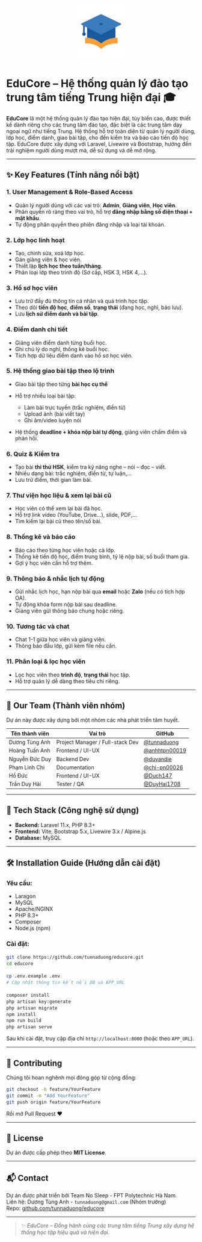 <p align="center">
    <img src="https://raw.githubusercontent.com/tunnaduong/educore/refs/heads/main/public/educore-logo.png" width="150">
</p>

# EduCore – Hệ thống quản lý đào tạo trung tâm tiếng Trung hiện đại 🎓

**EduCore** là một hệ thống quản lý đào tạo hiện đại, tùy biến cao, được thiết kế dành riêng cho các trung tâm đào tạo, đặc biệt là các trung tâm dạy ngoại ngữ như tiếng Trung. Hệ thống hỗ trợ toàn diện từ quản lý người dùng, lớp học, điểm danh, giao bài tập, cho đến kiểm tra và báo cáo tiến độ học tập. EduCore được xây dựng với Laravel, Livewire và Bootstrap, hướng đến trải nghiệm người dùng mượt mà, dễ sử dụng và dễ mở rộng.

---

## ✨ Key Features (Tính năng nổi bật)

### 1. **User Management & Role-Based Access**

-   Quản lý người dùng với các vai trò: **Admin**, **Giảng viên**, **Học viên**.
-   Phân quyền rõ ràng theo vai trò, hỗ trợ **đăng nhập bằng số điện thoại + mật khẩu**.
-   Tự động phân quyền theo phiên đăng nhập và loại tài khoản.

### 2. **Lớp học linh hoạt**

-   Tạo, chỉnh sửa, xoá lớp học.
-   Gán giảng viên & học viên.
-   Thiết lập **lịch học theo tuần/tháng**.
-   Phân loại lớp theo trình độ (Sơ cấp, HSK 3, HSK 4,...).

### 3. **Hồ sơ học viên**

-   Lưu trữ đầy đủ thông tin cá nhân và quá trình học tập.
-   Theo dõi **tiến độ học**, **điểm số**, **trạng thái** (đang học, nghỉ, bảo lưu).
-   Lưu **lịch sử điểm danh và bài tập**.

### 4. **Điểm danh chi tiết**

-   Giảng viên điểm danh từng buổi học.
-   Ghi chú lý do nghỉ, thống kê buổi học.
-   Tích hợp dữ liệu điểm danh vào hồ sơ học viên.

### 5. **Hệ thống giao bài tập theo lộ trình**

-   Giao bài tập theo từng **bài học cụ thể**
-   Hỗ trợ nhiều loại bài tập:

    -   Làm bài trực tuyến (trắc nghiệm, điền từ)
    -   Upload ảnh (bài viết tay)
    -   Ghi âm/video luyện nói

-   Hệ thống **deadline + khóa nộp bài tự động**, giảng viên chấm điểm và phản hồi.

### 6. **Quiz & Kiểm tra**

-   Tạo bài **thi thử HSK**, kiểm tra kỹ năng nghe – nói – đọc – viết.
-   Nhiều dạng bài: trắc nghiệm, điền từ, tự luận,...
-   Lưu trữ điểm, thời gian làm bài.

### 7. **Thư viện học liệu & xem lại bài cũ**

-   Học viên có thể xem lại bài đã học.
-   Hỗ trợ link video (YouTube, Drive...), slide, PDF,...
-   Tìm kiếm lại bài cũ theo tên/số bài.

### 8. **Thống kê và báo cáo**

-   Báo cáo theo từng học viên hoặc cả lớp.
-   Thống kê tiến độ học, điểm trung bình, tỷ lệ nộp bài, số buổi tham gia.
-   Gợi ý học viên cần hỗ trợ thêm.

### 9. **Thông báo & nhắc lịch tự động**

-   Gửi nhắc lịch học, hạn nộp bài qua **email** hoặc **Zalo** (nếu có tích hợp OA).
-   Tự động khóa form nộp bài sau deadline.
-   Giảng viên gửi thông báo chung hoặc riêng.

### 10. **Tương tác và chat**

-   Chat 1-1 giữa học viên và giảng viên.
-   Thông báo đầu lớp, gửi kèm file nếu cần.

### 11. **Phân loại & lọc học viên**

-   Lọc học viên theo **trình độ**, **trạng thái** học tập.
-   Hỗ trợ quản lý dễ dàng theo tiêu chí riêng.

---

## 👥 Our Team (Thành viên nhóm)

Dự án này được xây dựng bởi một nhóm các nhà phát triển tâm huyết.

| Tên thành viên | Vai trò                          | GitHub                                           |
| -------------- | -------------------------------- | ------------------------------------------------ |
| Dương Tùng Anh | Project Manager / Full-stack Dev | [@tunnaduong](https://github.com/tunnaduong)     |
| Hoàng Tuấn Anh | Frontend / UI-UX                 | [@anhhtpn00019](https://github.com/anhhtpn00019) |
| Nguyễn Đức Duy | Backend Dev                      | [@duyandie](https://github.com/duyandie)         |
| Phạm Linh Chi  | Documentation                    | [@chi-pn00026](https://github.com/chi-pn00026)   |
| Hồ Đức         | Frontend / UI-UX                 | [@Duch147](https://github.com/Duch147)           |
| Trần Duy Hải   | Tester / QA                      | [@DuyHai1708](https://github.com/DuyHai1708)     |

---

## 🚀 Tech Stack (Công nghệ sử dụng)

-   **Backend:** Laravel 11.x, PHP 8.3+
-   **Frontend:** Vite, Bootstrap 5.x, Livewire 3.x / Alpine.js
-   **Database:** MySQL

---

## 🛠️ Installation Guide (Hướng dẫn cài đặt)

### Yêu cầu:

-   Laragon
-   MySQL
-   Apache/NGINX
-   PHP 8.3+
-   Composer
-   Node.js (npm)

### Cài đặt:

```bash
git clone https://github.com/tunnaduong/educore.git
cd educore

cp .env.example .env
# Cập nhật thông tin kết nối DB và APP_URL

composer install
php artisan key:generate
php artisan migrate
npm install
npm run build
php artisan serve
```

Sau khi cài đặt, truy cập địa chỉ `http://localhost:8000` (hoặc theo `APP_URL`).

---

## 🤝 Contributing

Chúng tôi hoan nghênh mọi đóng góp từ cộng đồng:

```bash
git checkout -b feature/YourFeature
git commit -m "Add YourFeature"
git push origin feature/YourFeature
```

Rồi mở Pull Request ❤️

---

## 📄 License

Dự án được cấp phép theo **MIT License**.

---

## 📬 Contact

Dự án được phát triển bởi Team No Sleep - FPT Polytechnic Hà Nam.  
Liên hệ: Dương Tùng Anh - `tunnaduong@gmail.com` (Nhóm trưởng)  
Repo: [github.com/tunnaduong/educore](https://github.com/tunnaduong/educore)

---

> ✨ _EduCore – Đồng hành cùng các trung tâm tiếng Trung xây dựng hệ thống học tập hiệu quả và hiện đại._
